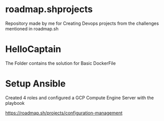 # roadmap.shprojects
Repository made by me for Creating Devops projects from the challenges mentioned in roadmap.sh 


# HelloCaptain
The Folder contains the solution for Basic DockerFile

# Setup Ansible 
Created 4 roles and configured a GCP Compute Engine Server with the playbook

https://roadmap.sh/projects/configuration-management
